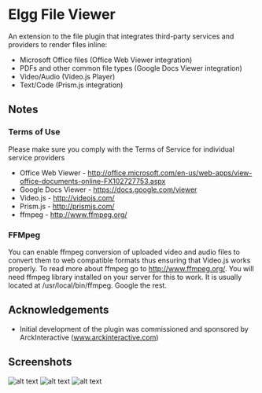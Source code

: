 Elgg File Viewer
================

An extension to the file plugin that integrates third-party services and providers to render files inline:

* Microsoft Office files (Office Web Viewer integration)
* PDFs and other common file types (Google Docs Viewer integration)
* Video/Audio (Video.js Player)
* Text/Code (Prism.js integration)

## Notes ##

### Terms of Use

Please make sure you comply with the Terms of Service for individual service providers
* Office Web Viewer - http://office.microsoft.com/en-us/web-apps/view-office-documents-online-FX102727753.aspx
* Google Docs Viewer - https://docs.google.com/viewer
* Video.js - http://videojs.com/
* Prism.js - http://prismjs.com/
* ffmpeg - http://www.ffmpeg.org/

### FFMpeg

You can enable ffmpeg conversion of uploaded video and audio files to convert them to web compatible formats thus ensuring that Video.js works properly.
To read more about ffmpeg go to http://www.ffmpeg.org/. You will need ffmpeg library installed on your server for this to work. It is usually located at /usr/local/bin/ffmpeg. Google the rest.


## Acknowledgements ##

* Initial development of the plugin was commissioned and sponsored by ArckInteractive (www.arckinteractive.com)


## Screenshots ##

![alt text](https://raw.github.com/hypeJunction/elgg_file_viewer/master/screenshots/pdf.png "PDF")
![alt text](https://raw.github.com/hypeJunction/elgg_file_viewer/master/screenshots/powerpoint.png "Powerpoint")
![alt text](https://raw.github.com/hypeJunction/elgg_file_viewer/master/screenshots/video.jpg "Video")